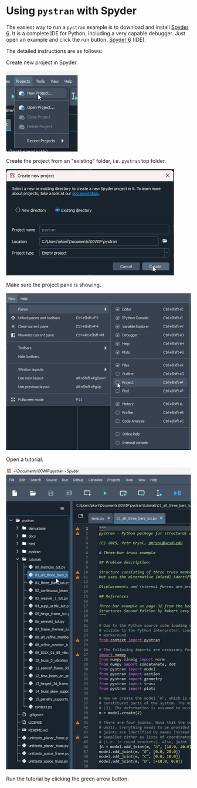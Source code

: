 # Using `pystran` with Spyder

The easiest way to run a `pystran` example is to download and install [Spyder 6](https://www.spyder-ide.org/download/). It is a complete IDE for Python, 
including a very capable debugger. Just open an example and click the run button.
[Spyder 6](https://www.spyder-ide.org/download/) (IDE).

The detailed instructions are as follows:

Create new project in Spyder.

![dialogue to create new project](new_project.png)

Create the project from an "existing" folder, i.e. `pystran` top folder.

![dialogue to create new project](from_existing.png)

Make sure the project pane is showing.

![dialogue to create new project](project_pane.png)

Open a tutorial.

![open a tutorial](open_tutorial.png)

Run the tutorial by clicking the green arrow button.
